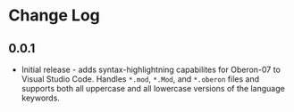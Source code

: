 # Change Log

## 0.0.1

- Initial release - adds syntax-highlightning capabilites for Oberon-07 to Visual Studio Code. Handles `*.mod`, `*.Mod`, and `*.oberon` files and supports both all uppercase and all lowercase versions of the language keywords.
